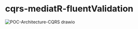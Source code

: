 # cqrs-mediatR-fluentValidation

![POC-Architecture-CQRS drawio](https://github.com/dioum2touba/cqrs-mediatR-fluentValidation/assets/44176343/b7bc5cf1-f3fe-42f9-b9c2-a66f02d83b93)
